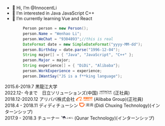 - 👋 Hi, I’m @InnocentLi
- 👀 I’m interested in Java JavaScript C++ 
- 🌱 I’m currently learning Vue and React
```java
        Person person = new Person();
        person.Name = "Wenhao Li";
        person.WeChat = "9304893";//this is real
        DateFormat date = new SimpleDateFormat("yyyy-MM-dd");
        person.Birthday = date.parse("1996-12-04");
        String major[] = { "Java", "JavaScript", "C++" };
        person.Major = major;
        String experience[] = { "DiDi", "Alibaba"};
        person.WorkExperience = experience;
        person.IWantSay("JS is a f**king language");

```
2015.6-2019.7     黒龍江大学  
2022.12- 今まで　日立ソリューションズ(中国) <img style="height:12px" src="https://github.com/InnocentLi/InnocentLi/blob/main/hitachi-icon.png"/> (正社員)  
2018.12-2020.12   アリババ株式会社 <img style="height:12px" src="https://github.com/InnocentLi/InnocentLi/blob/main/%E9%98%BF%E9%87%8C%E5%B7%B4%E5%B7%B4.png"/> (Alibaba Group)(正社員)  
2018.4 - 2018.11   ディディチューシン  <img style="height:14px" src="https://github.com/InnocentLi/InnocentLi/blob/main/%E6%BB%B4%E6%BB%B4%E5%87%BA%E8%A1%8C.png"/>  (Didi Chuxing Technology)(インターンシップ)  
2017.9  -  2018.3   チューナー <img style="height:12px" src="https://github.com/InnocentLi/InnocentLi/blob/main/%E5%8E%BB%E5%93%AA%E5%84%BF.png"/> (Qunar Technology)(インターンシップ)  
